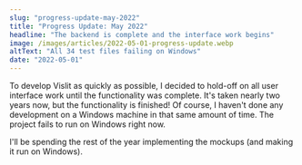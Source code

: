 ```yaml
---
slug: "progress-update-may-2022"
title: "Progress Update: May 2022"
headline: "The backend is complete and the interface work begins"
image: /images/articles/2022-05-01-progress-update.webp
altText: "All 34 test files failing on Windows"
date: "2022-05-01"
---
```


To develop Vislit as quickly as possible, I decided to hold-off on all user interface work until the functionality was complete. It's taken nearly two years now, but the functionality is finished! Of course, I haven't done any development on a Windows machine in that same amount of time. The project fails to run on Windows right now.

I'll be spending the rest of the year implementing the mockups (and making it run on Windows).
